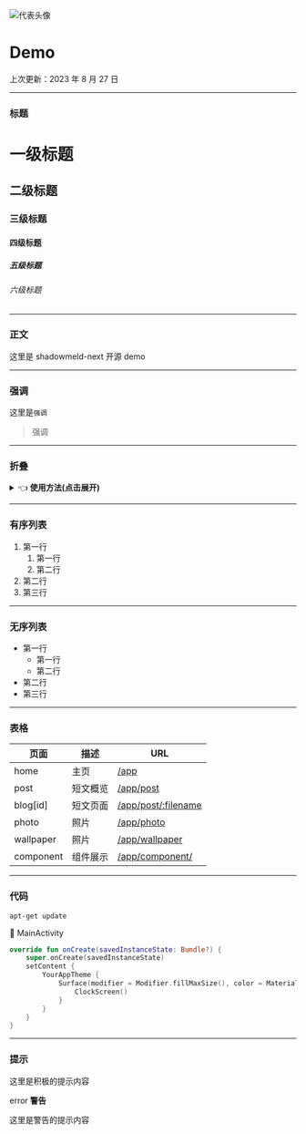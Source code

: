 ![代表头像](/asset/post/demo/shadowmeld.png "Shadowmeld")

# Demo

<p class="update-date">上次更新：2023 年 8 月 27 日</p>

---

### 标题

# 一级标题
## 二级标题
### 三级标题
#### 四级标题
##### 五级标题
###### 六级标题

---

### 正文

这里是 shadowmeld-next 开源 demo

---

### 强调

这里是`强调`

> 强调

---

### 折叠

<details>
<summary>👈&nbsp;<b>使用方法(点击展开)</b></summary>
TEST
</details>

---

### 有序列表

1. 第一行
   1. 第一行
   2. 第二行
2. 第二行
3. 第三行

---

### 无序列表

- 第一行
  - 第一行
  - 第二行
- 第二行
- 第三行

---

### 表格

| 页面        | 描述      | URL                              |
|-----------|---------|----------------------------------|
| home      | 主页      | [/app](/)                        |
| post      | 短文概览    | [/app/post](/post)               |
| blog[id]  | 短文页面    | [/app/post/:filename](/post/about) |
| photo     | 照片      | [/app/photo](/photo)             |
| wallpaper | 照片      | [/app/wallpaper](/wallpaper)     |
| component | 组件展示    | [/app/component/](/component)    |

---

### 代码

```
apt-get update
```

<p class="code_title">📄 MainActivity</p>

```kotlin
override fun onCreate(savedInstanceState: Bundle?) {
    super.onCreate(savedInstanceState)
    setContent {
        YourAppTheme {
            Surface(modifier = Modifier.fillMaxSize(), color = MaterialTheme.colorScheme.background) {
                ClockScreen()
            }
        }
    }
}
```

---

### 提示

<aside class="blog-info-bg">
这里是积极的提示内容
</aside>

<aside class="blog-tip-bg">
<p class="warn">
<span class="material-icons">error</span>
<strong>警告</strong>
</p>
这里是警告的提示内容
</aside>